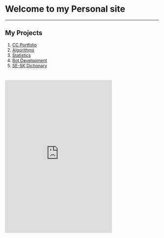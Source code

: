 # Welcome to my Personal site
___
## My Projects

1. [CC Portfolio][ID1]
2. [Algorithms][ID2]
3. [Statistics][ID3]
4. [Bot Development][ID4]
5. [SE-SK Dictionary][ID5]

<h1><iframe src="https://discord.com/widget?id=847582012411871253&theme=dark" width="350" height="500" allowtransparency="true" frameborder="0" sandbox="allow-popups allow-popups-to-escape-sandbox allow-same-origin allow-scripts">
</iframe></h1>

<!--
Link reference
--->
[ID1]: https://michalspano.myportfolio.com
[ID2]: file1.ht
[ID3]: https://datalore.jetbrains.com/view/notebook/jNqbu2J9dbFUdmfENQRiv0
[ID4]: https://github.com/michalspano/Swedish-Slovak-Dictionary
[ID5]: https://github.com/michalspano/Swedish-Slovak-Dictionary
